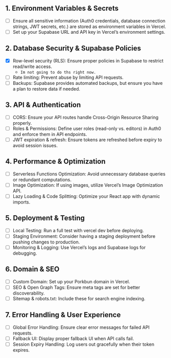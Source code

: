 ## 1. Environment Variables & Secrets

- [ ] Ensure all sensitive information (Auth0 credentials, database connection strings, JWT secrets, etc.) are stored as environment variables in Vercel.
- [ ] Set up your Supabase URL and API key in Vercel’s environment settings.

## 2. Database Security & Supabase Policies

- [x] Row-level security (RLS): Ensure proper policies in Supabase to restrict read/write access.
  - `Im not going to do ths right now.`
- [ ] Rate limiting: Prevent abuse by limiting API requests.
- [ ] Backups: Supabase provides automated backups, but ensure you have a plan to restore data if needed.

## 3. API & Authentication

- [ ] CORS: Ensure your API routes handle Cross-Origin Resource Sharing properly.
- [ ] Roles & Permissions: Define user roles (read-only vs. editors) in Auth0 and enforce them in API endpoints.
- [ ] JWT expiration & refresh: Ensure tokens are refreshed before expiry to avoid session issues.

## 4. Performance & Optimization

- [ ] Serverless Functions Optimization: Avoid unnecessary database queries or redundant computations.
- [ ] Image Optimization: If using images, utilize Vercel’s Image Optimization API.
- [ ] Lazy Loading & Code Splitting: Optimize your React app with dynamic imports.

## 5. Deployment & Testing

- [ ] Local Testing: Run a full test with vercel dev before deploying.
- [ ] Staging Environment: Consider having a staging deployment before pushing changes to production.
- [ ] Monitoring & Logging: Use Vercel’s logs and Supabase logs for debugging.

## 6. Domain & SEO

- [ ] Custom Domain: Set up your Porkbun domain in Vercel.
- [ ] SEO & Open Graph Tags: Ensure meta tags are set for better discoverability.
- [ ] Sitemap & robots.txt: Include these for search engine indexing.

## 7. Error Handling & User Experience

- [ ] Global Error Handling: Ensure clear error messages for failed API requests.
- [ ] Fallback UI: Display proper fallback UI when API calls fail.
- [ ] Session Expiry Handling: Log users out gracefully when their token expires.
